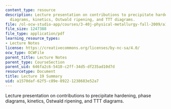 ```yaml
---
content_type: resource
description: Lecture presentation on contributions to precipitate hardening, phase
  diagrams, kinetics, Ostwald ripening, and TTT diagrams.
file: /ol-ocw-studio-app/courses/3-40j-physical-metallurgy-fall-2009/a1570daf62f5c89e89221238683e52a7_MIT3_40JF09_lec19.pdf
file_size: 1247388
file_type: application/pdf
learning_resource_types:
- Lecture Notes
license: https://creativecommons.org/licenses/by-nc-sa/4.0/
ocw_type: OCWFile
parent_title: Lecture Notes
parent_type: CourseSection
parent_uid: 646fa2c6-5410-c2ff-34d5-df235ad10d7d
resourcetype: Document
title: Lecture 19 Summary
uid: a1570daf-62f5-c89e-8922-1238683e52a7
---
```

Lecture presentation on contributions to precipitate hardening, phase diagrams, kinetics, Ostwald ripening, and TTT diagrams.